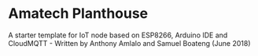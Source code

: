 # Amatech Planthouse

A starter template for IoT node based on ESP8266, Arduino IDE and CloudMQTT - Written by Anthony Amlalo and Samuel Boateng (June 2018)
